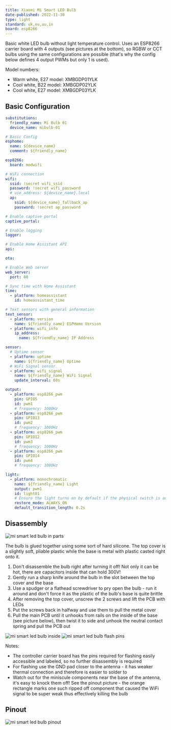 ```yaml
---
title: Xiaomi Mi Smart LED Bulb
date-published: 2022-11-30
type: light
standard: uk,eu,au,in
board: esp8266
---
```


Basic white LED bulb without light temperature control.
Uses an ESP8266 carrier board with 4 outputs (see pictures at the bottom), so RGBW or CCT bulbs using the same
configurations are possible (that's why the config below defines 4 output PWMs but only 1 is used).

Model numbers:

- Warm white, E27 model: XMBGDP01YLK
- Cool white, B22 model: XMBGDP02YLK
- Cool white, E27 model: XMBGDP03YLK

## Basic Configuration

```yaml
substitutions:
  friendly_name: Mi Bulb 01
  device_name: mibulb-01

# Basic Config
esphome:
  name: ${device_name}
  comment: ${friendly_name}

esp8266:
  board: modwifi

# WiFi connection
wifi:
  ssid: !secret wifi_ssid
  password: !secret wifi_password
  # use_address: ${device_name}.local
  ap:
    ssid: ${device_name}_fallback_ap
    password: !secret ap_password

# Enable captive portal
captive_portal:

# Enable logging
logger:

# Enable Home Assistant API
api:

ota:

# Enable Web server
web_server:
  port: 80

# Sync time with Home Assistant
time:
  - platform: homeassistant
    id: homeassistant_time

# Text sensors with general information
text_sensor:
  - platform: version
    name: ${friendly_name} ESPHome Version
  - platform: wifi_info
    ip_address:
      name: ${friendly_name} IP Address

sensor:
  # Uptime sensor
  - platform: uptime
    name: ${friendly_name} Uptime
  # WiFi Signal sensor
  - platform: wifi_signal
    name: ${friendly_name} WiFi Signal
    update_interval: 60s

output:
  - platform: esp8266_pwm
    pin: GPIO5
    id: pwm1
    # frequency: 1000Hz
  - platform: esp8266_pwm
    pin: GPIO13
    id: pwm2
    # frequency: 1000Hz
  - platform: esp8266_pwm
    pin: GPIO12
    id: pwm3
    # frequency: 1000Hz
  - platform: esp8266_pwm
    pin: GPIO14
    id: pwm4
    # frequency: 1000Hz

light:
  - platform: monochromatic
    name: ${friendly_name} Light
    output: pwm1
    id: light01
    # Ensure the light turns on by default if the physical switch is actuated.
    restore_mode: ALWAYS_ON
    default_transition_length: 0.2s
```

## Disassembly

![mi smart led bulb in parts](mi-smart-led-bulb-parts.jpg "mi smart led bulb in parts")

The bulb is glued together using some sort of hard silicone.
The top cover is a slightly soft, pliable plastic while the base is metal with plastic casted right onto it.

1. Don't disassemble the bulb right after turning it off! Not only it can be hot, there are capacitors inside that can
   hold 300V!
2. Gently run a sharp knife around the bulb in the slot between the top cover and the base
3. Use a spudger or a flathead screwdriver to pry open the bulb - run it around and don't force it as the plastic of the
   bulb's base is quite brittle
4. After removing the top cover, unscrew the 2 screws and lift the PCB with LEDs
5. Put the screws back in halfway and use them to pull the metal cover
6. Pull the main PCB until it unhooks from rails on the inside of the base (see picture below), then twist it to side
   and unhook the neutral contact spring and pull the PCB out

![mi smart led bulb inside](mi-smart-led-bulb-inside.jpg "mi smart led bulb inside")
![mi smart led bulb flash pins](mi-smart-led-bulb-flash-pins.jpg "mi smart led bulb flash pins")

Notes:

- The controller carrier board has the pins required for flashing easily accessible and labeled, so no further
  disassembly is required
- For flashing use the GND pad closer to the antenna - it has weaker thermal connection and therefore is easier to
  solder to
- Watch out for the miniscule components near the base of the antenna, it's easy to knock them off! See the pinout
  picture - the orange rectangle marks one such ripped off component that caused the WiFi signal to be super weak thus
  effectively killing the bulb

## Pinout

![mi smart led bulb pinout](mi-smart-led-bulb-pinout.jpg "mi smart led bulb pinout")
